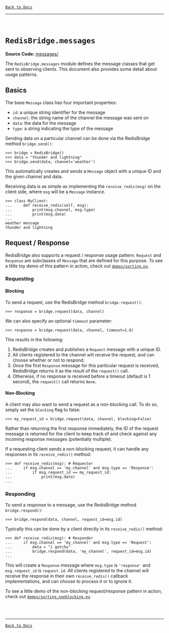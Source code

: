 [`Back to Docs`](./README.md)
***
<br>

# `RedisBridge.messages`

**Source Code:** [messages/](../RedisBridge/messages/)

The `RedisBridge.messages` module defines the message classes that get sent to observing clients. This document also provides some detail about usage patterns.

## Basics

The base `Message` class has four important properties:
- `id`: a unique string identifier for the message
- `channel`: the string name of the channel the message was sent on
- `data`: the data for the message
- `type`: a string indicating the type of the message

Sending data on a particular channel can be done via the RedisBridge method `bridge.send()`:
```
>>> bridge = RedisBridge()
>>> data = "thunder and lightning"
>>> bridge.send(data, channel='weather')
```
This automatically creates and sends a `Message` object with a unique ID and the given channel and data.

Receiving data is as simple as implementing the `receive_redis(msg)` on the client side, where `msg` will be a `Message` instance.
```
>>> class MyClient:
... 	def receive_redis(self, msg):
... 		print(msg.channel, msg.type)
... 		print(msg.data)
...
weather message
thunder and lightning
```


## Request / Response

RedisBridge also supports a request / response usage pattern.  `Request` and `Response`  are subclasses of `Message` that are defined for this purpose. To see a little toy demo of this pattern in action, check out [`demos/sorting.py`](../demos/sorting.py).

### Requesting

#### Blocking
To send a request, use the RedisBridge method `bridge.request()`:
```
>>> response = bridge.request(data, channel)
```
We can also specify an optional `timeout` parameter:
```
>>> response = bridge.request(data, channel, timeout=1.0)
```
This results in the following:
1) RedisBridge creates and publishes a `Request` message with a unique ID.
2) All clients registered to the channel will receive the request, and can choose whether or not to respond.
3) Once the first `Response` message for this particular request is received, RedisBridge returns it as the result of the `request()` call.
4) Otherwise, if no response is received before a timeout (default is 1 second), the `request()` call returns `None`.

#### Non-Blocking
A client may also want to send a request as a non-blocking call. To do so, simply set the `blocking` flag to false:

```
>>> my_request_id = bridge.request(data, channel, blocking=False)
```

Rather than returning the first response immediately, the ID of the request message is returned for the client to keep track of and check against any incoming response messages (potentially multiple).

If a requesting client sends a non-blocking request, it can handle any responses in its `receive_redis()`  method:

```
>>> def receive_redis(msg): # Requester
...		if msg.channel == 'my_channel' and msg.type == 'Response':
...			if msg.request_id == my_request_id:
...				print(msg.data)
...
```

### Responding

To send a response to a message, use the RedisBridge method `bridge.respond()`:
```
>>> bridge.respond(data, channel, request_id=msg.id)
```

Typically this can be done by a client directly in its `receive_redis()` method:
```
>>> def receive_redis(msg): # Responder
...		if msg.channel == 'my_channel' and msg.type == 'Request':
...			data = "i gotchu"
...			bridge.respond(data, 'my_channel', request_id=msg.id)
...
```
This will create a `Response` message where `msg.type` is `'response'` and `msg.request_id` is `request.id`. All clients registered to the channel will receive the response in their own `receive_redis()` callback implementations, and can choose to process it or to ignore it.

To see a little demo of the non-blocking request/response pattern in action, check out [`demos/sorting_nonblocking.py`](../demos/sorting_nonblocking.py).

<br><br>
***
[`Back to Docs`](./README.md)
